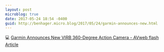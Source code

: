 ```yaml
---
layout: post
microblog: true
date: 2017-05-24 18:54 -0400
guid: http://benhager.micro.blog/2017/05/24/garmin-announces-new.html
---
```

💻 [Garmin Announces New VIRB 360-Degree Action Camera - AVweb flash Article](https://www.avweb.com/avwebflash/news/Garmin-Announces-New-Action-Camera-229045-1.html)
